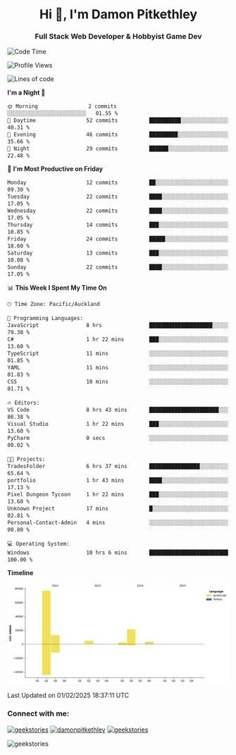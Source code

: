 <h1 align="center">Hi 👋, I'm Damon Pitkethley</h1>
<h3 align="center">Full Stack Web Developer & Hobbyist Game Dev</h3>

<!--START_SECTION:waka-->
![Code Time](http://img.shields.io/badge/Code%20Time-30%20hrs%2016%20mins-blue)

![Profile Views](http://img.shields.io/badge/Profile%20Views-0-blue)

![Lines of code](https://img.shields.io/badge/From%20Hello%20World%20I%27ve%20Written-121.5%20thousand%20lines%20of%20code-blue)

**I'm a Night 🦉** 

```text
🌞 Morning                2 commits           ░░░░░░░░░░░░░░░░░░░░░░░░░   01.55 % 
🌆 Daytime                52 commits          ██████████░░░░░░░░░░░░░░░   40.31 % 
🌃 Evening                46 commits          █████████░░░░░░░░░░░░░░░░   35.66 % 
🌙 Night                  29 commits          ██████░░░░░░░░░░░░░░░░░░░   22.48 % 
```
📅 **I'm Most Productive on Friday** 

```text
Monday                   12 commits          ██░░░░░░░░░░░░░░░░░░░░░░░   09.30 % 
Tuesday                  22 commits          ████░░░░░░░░░░░░░░░░░░░░░   17.05 % 
Wednesday                22 commits          ████░░░░░░░░░░░░░░░░░░░░░   17.05 % 
Thursday                 14 commits          ███░░░░░░░░░░░░░░░░░░░░░░   10.85 % 
Friday                   24 commits          █████░░░░░░░░░░░░░░░░░░░░   18.60 % 
Saturday                 13 commits          ███░░░░░░░░░░░░░░░░░░░░░░   10.08 % 
Sunday                   22 commits          ████░░░░░░░░░░░░░░░░░░░░░   17.05 % 
```


📊 **This Week I Spent My Time On** 

```text
🕑︎ Time Zone: Pacific/Auckland

💬 Programming Languages: 
JavaScript               8 hrs               ████████████████████░░░░░   79.30 % 
C#                       1 hr 22 mins        ███░░░░░░░░░░░░░░░░░░░░░░   13.60 % 
TypeScript               11 mins             ░░░░░░░░░░░░░░░░░░░░░░░░░   01.85 % 
YAML                     11 mins             ░░░░░░░░░░░░░░░░░░░░░░░░░   01.83 % 
CSS                      10 mins             ░░░░░░░░░░░░░░░░░░░░░░░░░   01.71 % 

🔥 Editors: 
VS Code                  8 hrs 43 mins       ██████████████████████░░░   86.38 % 
Visual Studio            1 hr 22 mins        ███░░░░░░░░░░░░░░░░░░░░░░   13.60 % 
PyCharm                  0 secs              ░░░░░░░░░░░░░░░░░░░░░░░░░   00.02 % 

🐱‍💻 Projects: 
TradesFolder             6 hrs 37 mins       ████████████████░░░░░░░░░   65.64 % 
portfolio                1 hr 43 mins        ████░░░░░░░░░░░░░░░░░░░░░   17.13 % 
Pixel Dungeon Tycoon     1 hr 22 mins        ███░░░░░░░░░░░░░░░░░░░░░░   13.60 % 
Unknown Project          17 mins             █░░░░░░░░░░░░░░░░░░░░░░░░   02.81 % 
Personal-Contact-Admin   4 mins              ░░░░░░░░░░░░░░░░░░░░░░░░░   00.80 % 

💻 Operating System: 
Windows                  10 hrs 6 mins       █████████████████████████   100.00 % 
```

**Timeline**

![Lines of Code chart](https://raw.githubusercontent.com/GeekStories/GeekStories/main/assets/bar_graph.png)


 Last Updated on 01/02/2025 18:37:11 UTC
<!--END_SECTION:waka-->

<h3 align="left">Connect with me:</h3>
<p align="left">
<a href="https://twitter.com/geekstories" target="blank"><img align="center" src="https://raw.githubusercontent.com/rahuldkjain/github-profile-readme-generator/master/src/images/icons/Social/twitter.svg" alt="geekstories" height="30" width="40" /></a>
<a href="https://linkedin.com/in/damonpitkethley" target="blank"><img align="center" src="https://raw.githubusercontent.com/rahuldkjain/github-profile-readme-generator/master/src/images/icons/Social/linked-in-alt.svg" alt="damonpitkethley" height="30" width="40" /></a>
<a href="https://www.leetcode.com/geekstories" target="blank"><img align="center" src="https://raw.githubusercontent.com/rahuldkjain/github-profile-readme-generator/master/src/images/icons/Social/leet-code.svg" alt="geekstories" height="30" width="40" /></a>
</p>

<p><img align="center" src="https://github-readme-streak-stats.herokuapp.com/?user=geekstories&" alt="geekstories" /></p>
